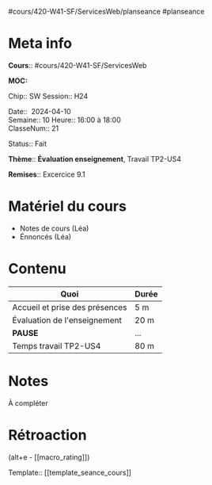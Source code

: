 #cours/420-W41-SF/ServicesWeb/planseance #planseance
# Meta info

**Cours**:: #cours/420-W41-SF/ServicesWeb 

**MOC:** 

Chip::  <span class="chip cours-2">SW</span>
Session:: H24

Date::  2024-04-10  
Semaine:: 10
Heure:: 16:00 à 18:00  
ClasseNum:: 21

Status:: <span class="chip done">Fait</span> 

**Thème**:: **Évaluation enseignement**, Travail TP2-US4

**Remises**:: Excercice 9.1

# Matériel du cours
* Notes de cours (Léa)
* Énnoncés (Léa)
# Contenu
| Quoi                           | Durée |
| ------------------------------ | ----- |
| Accueil et prise des présences | 5 m   |
| Évaluation de l'enseignement   | 20 m  |
| **PAUSE**                      | ...   |
| Temps travail TP2-US4          | 80 m  |
# Notes
À compléter

# Rétroaction
(alt+e - [[macro_rating]])

Template:: [[template_seance_cours]]